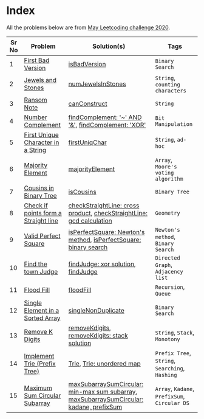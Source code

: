 # Index

All the problems below are from [May Leetcoding challenge 2020](https://leetcode.com/explore/challenge/card/may-leetcoding-challenge/).


| Sr No | Problem | Solution(s) | Tags |
|---|---|---|---|
| 1 | [First Bad Version](1._First_Bad_Version/README.md) | [isBadVersion](1._First_Bad_Version/solution.cpp) | `Binary Search` |
| 2 | [Jewels and Stones](2._Jewels_and_Stones/README.md) | [numJewelsInStones](2._Jewels_and_Stones/solution.cpp)  | `String`, `counting characters` |
| 3 | [Ransom Note](3._Ransom_Note/README.md)  | [canConstruct](3._Ransom_Note/solution.cpp)  | `String`  |
| 4 | [Number Complement](4._Number_Complement/README.md)  | [findComplement: '~' AND '&'](4._Number_Complement/solution_~_&.cpp), [findComplement: 'XOR'](4._Number_Complement/solution_xor.cpp) | `Bit Manipulation` |
| 5 | [First Unique Character in a String](5._First_Unique_Character_in_a_String/README.md)  | [firstUniqChar](5._First_Unique_Character_in_a_String/solution.cpp)  | `String`, `ad-hoc` |
| 6 | [Majority Element](6._Majority_Element/README.md)  | [majorityElement](6._Majority_Element/solution.cpp)  | `Array`, `Moore's voting algorithm`  |
| 7 | [Cousins in Binary Tree](7._Cousins_in_Binary_Tree/README.md)  | [isCousins](7._Cousins_in_Binary_Tree/solution.cpp)  | `Binary Tree` |
| 8 | [Check if points form a Straight line](8._Check_If_It_Is_a_Straight_Line/README.md) | [checkStraightLine: cross product](8._Check_If_It_Is_a_Straight_Line/solution_cross_product.cpp), [checkStraightLine: gcd calculation](8._Check_If_It_Is_a_Straight_Line/solution_integer_arithmetic.cpp) | `Geometry`  |
| 9 | [Valid Perfect Square](9._Valid_Perfect_Square/README.md) | [isPerfectSquare: Newton's method](9._Valid_Perfect_Square/solution_newton.cpp), [isPerfectSquare: binary search](9._Valid_Perfect_Square/solution.cpp)  | `Newton's method`, `Binary Search`  |
| 10 | [Find the town Judge](10._Find_the_Town_Judge/README.md) | [findJudge: xor solution](10._Find_the_Town_Judge/solution_xor.cpp), [findJudge](10._Find_the_Town_Judge/solution.cpp) | `Directed Graph`, `Adjacency list` |
| 11 | [Flood Fill](11._Flood_Fill/README.md) | [floodFill](11._Flood_Fill/solution.cpp) | `Recursion`, `Queue` |
| 12 | [Single Element in a Sorted Array](12._Single_Element_in_a_Sorted_Array/README.md) | [singleNonDuplicate](12._Single_Element_in_a_Sorted_Array/solution.cpp) | `Binary Search` | 
| 13 | [Remove K Digits](13._Remove_k_Digits/README.md) | [removeKdigits](13._Remove_k_Digits/solution.cpp), [removeKdigits: stack solution](13._Remove_k_Digits/solution_stack.cpp) | `String`, `Stack`, `Monotony` |
| 14 | [Implement Trie (Prefix Tree)](14._Implement_Trie_(Prefix_Tree)/README.md) | [Trie](14._Implement_Trie_(Prefix_Tree)/solution.cpp), [Trie: unordered map](14._Implement_Trie_(Prefix_Tree)/solution_map.cpp) | `Prefix Tree`, `String`, `Searching`, `Hashing` |
| 15 | [Maximum Sum Circular Subarray](15._Maximum_Sum_Circular_Subarray/README.md) | [maxSubarraySumCircular: min-max sum subarray](15._Maximum_Sum_Circular_Subarray/solution_minmax_sum_subarray.cpp), [maxSubarraySumCircular: kadane, prefixSum](15._Maximum_Sum_Circular_Subarray/solution_kadane_prefixSum.cpp) | `Array`, `Kadane`, `PrefixSum`, `Circular DS` |